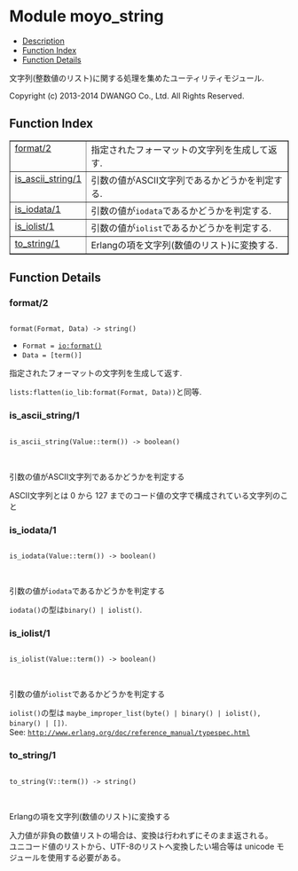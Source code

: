 

# Module moyo_string #
* [Description](#description)
* [Function Index](#index)
* [Function Details](#functions)

文字列(整数値のリスト)に関する処理を集めたユーティリティモジュール.

Copyright (c) 2013-2014 DWANGO Co., Ltd. All Rights Reserved.

<a name="index"></a>

## Function Index ##


<table width="100%" border="1" cellspacing="0" cellpadding="2" summary="function index"><tr><td valign="top"><a href="#format-2">format/2</a></td><td>指定されたフォーマットの文字列を生成して返す.</td></tr><tr><td valign="top"><a href="#is_ascii_string-1">is_ascii_string/1</a></td><td>引数の値がASCII文字列であるかどうかを判定する.</td></tr><tr><td valign="top"><a href="#is_iodata-1">is_iodata/1</a></td><td>引数の値が<code>iodata</code>であるかどうかを判定する.</td></tr><tr><td valign="top"><a href="#is_iolist-1">is_iolist/1</a></td><td>引数の値が<code>iolist</code>であるかどうかを判定する.</td></tr><tr><td valign="top"><a href="#to_string-1">to_string/1</a></td><td>Erlangの項を文字列(数値のリスト)に変換する.</td></tr></table>


<a name="functions"></a>

## Function Details ##

<a name="format-2"></a>

### format/2 ###

<pre><code>
format(Format, Data) -&gt; string()
</code></pre>

<ul class="definitions"><li><code>Format = <a href="io.md#type-format">io:format()</a></code></li><li><code>Data = [term()]</code></li></ul>

指定されたフォーマットの文字列を生成して返す.

`lists:flatten(io_lib:format(Format, Data))`と同等.

<a name="is_ascii_string-1"></a>

### is_ascii_string/1 ###

<pre><code>
is_ascii_string(Value::term()) -&gt; boolean()
</code></pre>
<br />

引数の値がASCII文字列であるかどうかを判定する

ASCII文字列とは 0 から 127 までのコード値の文字で構成されている文字列のこと

<a name="is_iodata-1"></a>

### is_iodata/1 ###

<pre><code>
is_iodata(Value::term()) -&gt; boolean()
</code></pre>
<br />

引数の値が`iodata`であるかどうかを判定する

`iodata()`の型は`binary() | iolist()`.

<a name="is_iolist-1"></a>

### is_iolist/1 ###

<pre><code>
is_iolist(Value::term()) -&gt; boolean()
</code></pre>
<br />

引数の値が`iolist`であるかどうかを判定する

`iolist()`の型は `maybe_improper_list(byte() | binary() | iolist(), binary() | [])`. <br />
See: [`http://www.erlang.org/doc/reference_manual/typespec.html`](http://www.erlang.org/doc/reference_manual/typespec.html)

<a name="to_string-1"></a>

### to_string/1 ###

<pre><code>
to_string(V::term()) -&gt; string()
</code></pre>
<br />

Erlangの項を文字列(数値のリスト)に変換する

入力値が非負の数値リストの場合は、変換は行われずにそのまま返される。<br />
ユニコード値のリストから、UTF-8のリストへ変換したい場合等は unicode モジュールを使用する必要がある。

